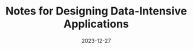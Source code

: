 ---
title: Notes for Designing Data-Intensive Applications
summary: 
date: 2023-12-27
cover:
  image: images/ddia.png
  caption: "Generated using [OG Image Playground by Vercel](https://og-playground.vercel.app/)"

authors:
  - admin

tags:
  - DDIA
---